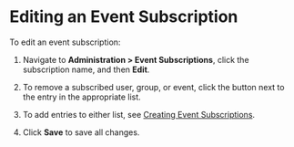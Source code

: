 [title]: # "Editing an Event Subscription"
[tags]: # "Editing a Subscription"
[priority]: # "1000"

# Editing an Event Subscription

To edit an event subscription:

1. Navigate to **Administration > Event Subscriptions**, click the subscription name, and then **Edit**.

2. To remove a subscribed user, group, or event, click the button next to the entry in the appropriate list.

3. To add entries to either list, see [Creating Event Subscriptions](../creating-event-subscription/index.md).

4. Click **Save** to save all changes.


